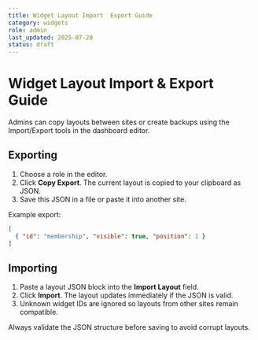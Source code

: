 ```yaml
---
title: Widget Layout Import  Export Guide
category: widgets
role: admin
last_updated: 2025-07-20
status: draft
---
```


# Widget Layout Import & Export Guide

Admins can copy layouts between sites or create backups using the Import/Export tools in the dashboard editor.

## Exporting
1. Choose a role in the editor.
2. Click **Copy Export**. The current layout is copied to your clipboard as JSON.
3. Save this JSON in a file or paste it into another site.

Example export:
```json
[
  { "id": "membership", "visible": true, "position": 1 }
]
```

## Importing
1. Paste a layout JSON block into the **Import Layout** field.
2. Click **Import**. The layout updates immediately if the JSON is valid.
3. Unknown widget IDs are ignored so layouts from other sites remain compatible.

Always validate the JSON structure before saving to avoid corrupt layouts.
